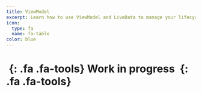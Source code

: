 ```yaml
---
title: ViewModel
excerpt: Learn how to use ViewModel and LiveData to manage your lifecycle dependent data
icon:
  type: fa
  name: fa-table
color: blue
---
```


# *&nbsp;*{: .fa .fa-tools} Work in progress *&nbsp;*{: .fa .fa-tools}
<!--stackedit_data:
eyJoaXN0b3J5IjpbMTU3NDIyNDJdfQ==
-->